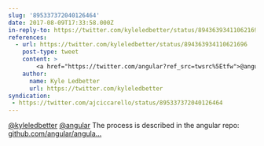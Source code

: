 ```yaml
---
slug: '895337372040126464'
date: 2017-08-09T17:33:58.000Z
in-reply-to: https://twitter.com/kyleledbetter/status/894363934110621696
references:
  - url: https://twitter.com/kyleledbetter/status/894363934110621696
    post-type: tweet
    content: >
        <a href="https://twitter.com/angular?ref_src=twsrc%5Etfw">@angular</a> hey there, is there a formal process to submit <a href="https://t.co/Did56s5PmP">https://t.co/Did56s5PmP</a> as a UI Component resource? <a href="https://t.co/XTQSW9xgIF">https://t.co/XTQSW9xgIF</a>
    author:
      name: Kyle Ledbetter
      url: https://twitter.com/kyleledbetter
syndication:
 - https://twitter.com/ajciccarello/status/895337372040126464
---
```


[@kyleledbetter](https://twitter.com/kyleledbetter) [@angular](https://twitter.com/angular) The process is described in the angular repo: [github.com/angular/angula…](https://github.com/angular/angular/blob/54e02449549448ebab6f255f2da0b4396665c6f0/aio/content/marketing/resources-contributing.md)
